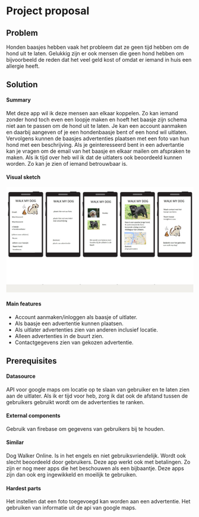 # Project proposal

## Problem
Honden baasjes hebben vaak het probleem dat ze geen tijd hebben om de hond uit te laten. 
Gelukkig zijn er ook mensen die geen hond hebben om bijvoorbeeld de reden dat het veel geld kost of
omdat er iemand in huis een allergie heeft.

## Solution
#### Summary
Met deze app wil ik deze mensen aan elkaar koppelen.
Zo kan iemand zonder hond toch even een loopje maken en hoeft het baasje zijn schema niet aan te passen om de hond uit te laten.
Je kan een account aanmaken en daarbij aangeven of je een hondenbaasje bent of een hond wil uitlaten. Vervolgens kunnen de baasjes advertenties plaatsen met een foto van hun hond met een beschrijving. Als je geinteresseerd bent in een advertantie kan je vragen om de email van het baasje en elkaar mailen om afspraken te maken.
Als ik tijd over heb wil ik dat de uitlaters ook beoordeeld kunnen worden. Zo kan je zien of iemand betrouwbaar is.

#### Visual sketch
![visualisatie app](doc/walk_my_dog_visualisatie.jpg)

#### Main features
* Account aanmaken/inloggen als baasje of uitlater.
* Als baasje een advertentie kunnen plaatsen.
* Als uitlater advertenties zien van anderen inclusief locatie.
* Alleen advertenties in de buurt zien.
* Contactgegevens zien van gekozen advertentie.

## Prerequisites
#### Datasource
API voor google maps om locatie op te slaan van gebruiker en te laten zien aan de uitlater.
Als ik er tijd voor heb, zorg ik dat ook de afstand tussen de gebruikers gebruikt wordt om de advertenties te ranken.

#### External components
Gebruik van firebase om gegevens van gebruikers bij te houden.

#### Similar
Dog Walker Online.
Is in het engels en niet gebruiksvriendelijk. Wordt ook slecht beoordeeld door gebruikers.
Deze app werkt ook met betalingen.
Zo zijn er nog meer apps die het beschouwen als een bijbaantje. Deze apps zijn dan ook erg ingewikkeld en moeilijk te gebruiken.

#### Hardest parts
Het instellen dat een foto toegevoegd kan worden aan een advertentie.
Het gebruiken van informatie uit de api van google maps.


